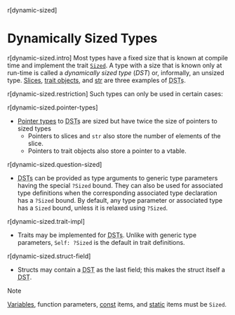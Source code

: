 r[dynamic-sized]
# Dynamically Sized Types

r[dynamic-sized.intro]
Most types have a fixed size that is known at compile time and implement the
trait [`Sized`][sized]. A type with a size that is known only at run-time is
called a _dynamically sized type_ (_DST_) or, informally, an unsized type.
[Slices], [trait objects], and [str] are three examples of <abbr title="dynamically sized
types">DSTs</abbr>.

r[dynamic-sized.restriction]
Such types can only be used in certain cases:

r[dynamic-sized.pointer-types]
* [Pointer types] to <abbr title="dynamically sized types">DSTs</abbr> are
  sized but have twice the size of pointers to sized types
    * Pointers to slices and `str` also store the number of elements of the slice.
    * Pointers to trait objects also store a pointer to a vtable.

r[dynamic-sized.question-sized]
* <abbr title="dynamically sized types">DSTs</abbr> can be provided as
  type arguments to generic type parameters having the special `?Sized` bound.
  They can also be used for associated type definitions when the corresponding associated type declaration has a `?Sized` bound.
  By default, any type parameter or associated type has a `Sized` bound, unless it is relaxed using `?Sized`.

r[dynamic-sized.trait-impl]
* Traits may be implemented for <abbr title="dynamically sized
  types">DSTs</abbr>.
  Unlike with generic type parameters, `Self: ?Sized` is the default in trait definitions.

r[dynamic-sized.struct-field]
* Structs may contain a <abbr title="dynamically sized type">DST</abbr> as the
  last field; this makes the struct itself a
  <abbr title="dynamically sized type">DST</abbr>.

> [!NOTE]
> [Variables], function parameters, [const] items, and [static] items must be `Sized`.

[sized]: special-types-and-traits.md#sized
[Slices]: types/slice.md
[str]: types/textual.md
[trait objects]: types/trait-object.md
[Pointer types]: types/pointer.md
[Variables]: variables.md
[const]: items/constant-items.md
[static]: items/static-items.md
